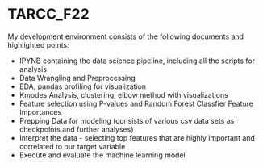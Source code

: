 # TARCC_F22
My development environment consists of the following documents and highlighted points:
  - IPYNB containing the data science pipeline, including all the scripts for analysis
  - Data Wrangling and Preprocessing
  - EDA, pandas profiling for visualization
  - Kmodes Analysis, clustering, elbow method with visualizations
  - Feature selection using P-values and Random Forest Classfier Feature Importances
  - Prepping Data for modeling (consists of various csv data sets as checkpoints and further analyses)
  - Interpret the data - selecting top features that are highly important and correlated to our target variable
  - Execute and evaluate the machine learning model

